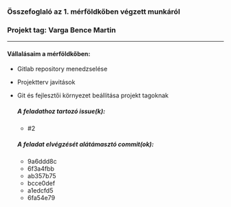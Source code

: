 ### Összefoglaló az 1. mérföldkőben végzett munkáról

### Projekt tag: Varga Bence Martin

___

#### Vállalásaim a mérföldkőben: 

 - Gitlab repository menedzselése
 - Projektterv javitások
 - Git és fejlesztői környezet beállitása projekt tagoknak




    ##### A feladathoz tartozó issue(k):

     - #2
     

    ##### A feladat elvégzését alátámasztó commit(ok):


     - 9a6ddd8c
     - 6f3a4fbb
     - ab357b75
     - bcce0def
     - a1edcfd5
     - 6fa54e79

 







